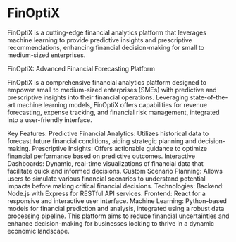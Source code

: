 # FinOptiX
FinOptiX is a cutting-edge financial analytics platform that leverages machine learning to provide predictive insights and prescriptive recommendations, enhancing financial decision-making for small to medium-sized enterprises.

FinOptiX: Advanced Financial Forecasting Platform

FinOptiX is a comprehensive financial analytics platform designed to empower small to medium-sized enterprises (SMEs) with predictive and prescriptive insights into their financial operations. Leveraging state-of-the-art machine learning models, FinOptiX offers capabilities for revenue forecasting, expense tracking, and financial risk management, integrated into a user-friendly interface.

Key Features:
Predictive Financial Analytics: Utilizes historical data to forecast future financial conditions, aiding strategic planning and decision-making.
Prescriptive Insights: Offers actionable guidance to optimize financial performance based on predictive outcomes.
Interactive Dashboards: Dynamic, real-time visualizations of financial data that facilitate quick and informed decisions.
Custom Scenario Planning: Allows users to simulate various financial scenarios to understand potential impacts before making critical financial decisions.
Technologies:
Backend: Node.js with Express for RESTful API services.
Frontend: React for a responsive and interactive user interface.
Machine Learning: Python-based models for financial prediction and analysis, integrated using a robust data processing pipeline.
This platform aims to reduce financial uncertainties and enhance decision-making for businesses looking to thrive in a dynamic economic landscape.
